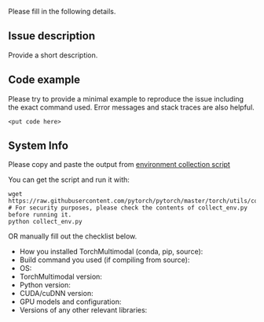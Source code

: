 Please fill in the following details.

## Issue description

Provide a short description.

## Code example

Please try to provide a minimal example to reproduce the issue
including the exact command used.
Error messages and stack traces are also helpful.

```
<put code here>
```

## System Info
Please copy and paste the output from
[environment collection script](https://raw.githubusercontent.com/pytorch/pytorch/master/torch/utils/collect_env.py)

You can get the script and run it with:
```
wget https://raw.githubusercontent.com/pytorch/pytorch/master/torch/utils/collect_env.py
# For security purposes, please check the contents of collect_env.py before running it.
python collect_env.py
```

OR manually fill out the checklist below.

- How you installed TorchMultimodal (conda, pip, source):
- Build command you used (if compiling from source):
- OS:
- TorchMultimodal version:
- Python version:
- CUDA/cuDNN version:
- GPU models and configuration:
- Versions of any other relevant libraries:
